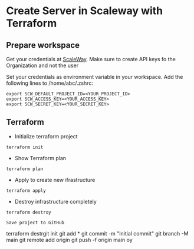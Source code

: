 # Create Server in Scaleway with Terraform

## Prepare workspace
Get your credentials at [ScaleWay](https://console.scaleway.com/project/credentials).
Make sure to create API keys fo the Organization and not the user

Set your credentials as environment variable in your workspace. 
Add the following lines to /home/abc/.zshrc:

```
export SCW_DEFAULT_PROJECT_ID=<YOUR_PROJECT_ID>
export SCW_ACCESS_KEY=<YOUR_ACCESS_KEY>
export SCW_SECRET_KEY=<YOUR_SECRET_KEY>
```

## Terraform

- Initialize terraform project 
```
terraform init
```
- Show Terraform plan
```
terraform plan
```
- Apply to create new ifrastructure
```
terraform apply
```
- Destroy infrastructure completely
```
terraform destroy
```



```
Save project to GitHub
```
terraform destrgit init
git add *
git commit -m "Initial commit"
git branch -M main
git remote add origin <repo url>
git push -f origin main
oy
```

